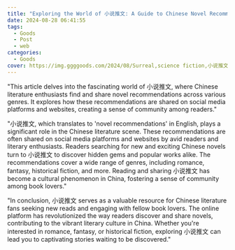 ```yaml
---
title: "Exploring the World of 小说推文: A Guide to Chinese Novel Recommendations"
date: 2024-08-28 06:41:55
tags:
  - Goods
  - Post
  - web
categories:
  - Goods
cover: https://img.ggggoods.com/2024/08/Surreal,science fiction,小说推文,novel tweets,technology,tech,diagrams,renderings,colors_20240830_00001_.png
---
```


"This article delves into the fascinating world of 小说推文, where Chinese literature enthusiasts find and share novel recommendations across various genres. It explores how these recommendations are shared on social media platforms and websites, creating a sense of community among readers."

"小说推文, which translates to 'novel recommendations' in English, plays a significant role in the Chinese literature scene. These recommendations are often shared on social media platforms and websites by avid readers and literary enthusiasts. Readers searching for new and exciting Chinese novels turn to 小说推文 to discover hidden gems and popular works alike. The recommendations cover a wide range of genres, including romance, fantasy, historical fiction, and more. Reading and sharing 小说推文 has become a cultural phenomenon in China, fostering a sense of community among book lovers."

"In conclusion, 小说推文 serves as a valuable resource for Chinese literature fans seeking new reads and engaging with fellow book lovers. The online platform has revolutionized the way readers discover and share novels, contributing to the vibrant literary culture in China. Whether you're interested in romance, fantasy, or historical fiction, exploring 小说推文 can lead you to captivating stories waiting to be discovered."
